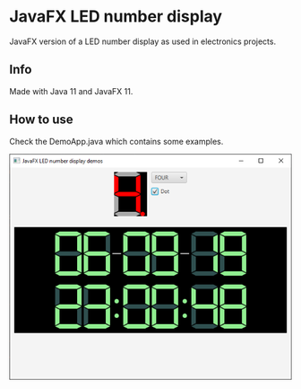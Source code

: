 # JavaFX LED number display
JavaFX version of a LED number display as used in electronics projects.

## Info
Made with Java 11 and JavaFX 11.

## How to use
Check the DemoApp.java which contains some examples.

![Screenshot demo app](src/main/resources/screenshot.png)